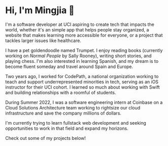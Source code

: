 # Hi, I'm Mingjia 👋

I'm a software developer at UCI aspiring to create tech that impacts the world, whether it's an simple app that helps people stay organized, a website that makes learning more accessible for everyone, or a project that tackles larger issues like healthcare.

I have a pet goldendoodle named Trumpet. I enjoy reading books (currently working on _Normal People_ by Sally Rooney), writing short stories, and playing chess. I'm also interested in learning Spanish, and my dream is to become fluent someday and travel around Spain and Europe.

Two years ago, I worked for CodePath, a national organization working to teach and support underrepresented minorities in tech, serving as an iOS instructor for their UCI cohort. I learned so much about working with Swift and building relationships with a roomful of students.

During Summer 2022, I was a software engineering intern at Coinbase on a Cloud Solutions Architecture team working to rightsize our cloud infrastructure and save the company millions of dollars.

I'm currently trying to learn fullstack web development and seeking opportunities to work in that field and expand my horizons.<br/>

Check out some of my projects below!


<!-- spanish reading guitar chess music (taylor swift & classical) rubik's cubes writing journalism -->
